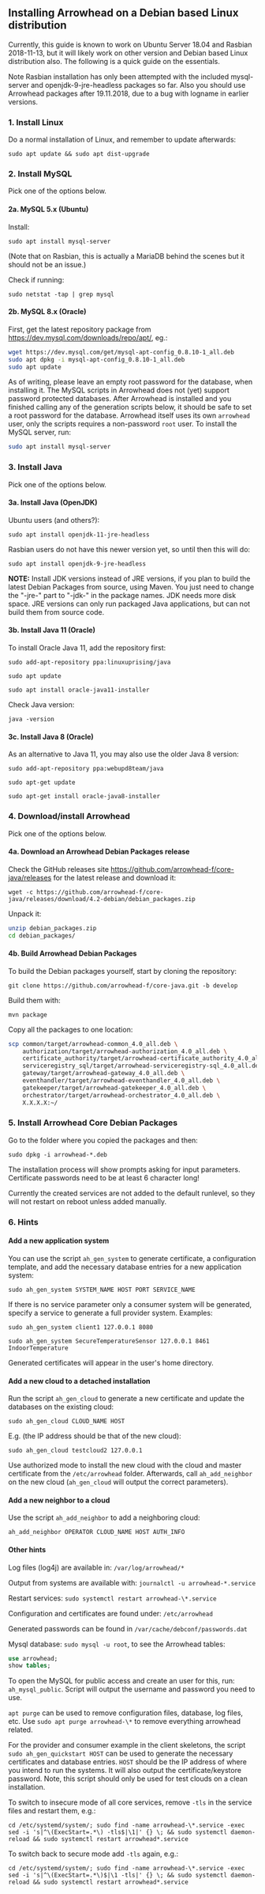 ## Installing Arrowhead on a Debian based Linux distribution

Currently, this guide is known to work on Ubuntu Server 18.04 and Rasbian 2018-11-13, but it will likely work on other
version and Debian based Linux distribution also. The following is a quick guide on the essentials.

Note Rasbian installation has only been attempted with the included mysql-server and openjdk-9-jre-headless packages so
far. Also you should use Arrowhead packages after 19.11.2018, due to a bug with logname in earlier versions. 

### 1. Install Linux

Do a normal installation of Linux, and remember to update afterwards:

`sudo apt update && sudo apt dist-upgrade`

### 2. Install MySQL

Pick one of the options below.

#### 2a. MySQL 5.x (Ubuntu)

Install:

`sudo apt install mysql-server`

(Note that on Rasbian, this is actually a MariaDB behind the scenes but it should not be an issue.)

Check if running:

`sudo netstat -tap | grep mysql`

#### 2b. MySQL 8.x (Oracle)

First, get the latest repository package from <https://dev.mysql.com/downloads/repo/apt/>, eg.:

```bash
wget https://dev.mysql.com/get/mysql-apt-config_0.8.10-1_all.deb
sudo apt dpkg -i mysql-apt-config_0.8.10-1_all.deb
sudo apt update
```

As of writing, please leave an empty root password for the database, when installing it. The MySQL scripts in Arrowhead
does not (yet) support password protected databases. After Arrowhead is installed and you finished calling any of the
generation scripts below, it should be safe to set a root password for the database. Arrowhead itself uses its own
`arrowhead` user, only the scripts requires a non-password `root` user. To install the MySQL server, run:

```bash
sudo apt install mysql-server
```

### 3. Install Java

Pick one of the options below.

#### 3a. Install Java (OpenJDK)

Ubuntu users (and others?):

`sudo apt install openjdk-11-jre-headless`

Rasbian users do not have this newer version yet, so until then this will do:

`sudo apt install openjdk-9-jre-headless`

**NOTE:** Install JDK versions instead of JRE versions, if you plan to build the latest Debian Packages from source, using Maven. You just need to 
change the "-jre-" part to "-jdk-" in the package names. JDK needs more disk space. JRE versions can only run packaged Java applications, but can 
not build them from source code.

#### 3b. Install Java 11 (Oracle)

To install Oracle Java 11, add the repository first:

`sudo add-apt-repository ppa:linuxuprising/java`

`sudo apt update`

`sudo apt install oracle-java11-installer`

Check Java version:

`java -version`

#### 3c. Install Java 8 (Oracle)

As an alternative to Java 11, you may also use the older Java 8 version:

`sudo add-apt-repository ppa:webupd8team/java`

`sudo apt-get update`

`sudo apt-get install oracle-java8-installer`

### 4. Download/install Arrowhead 

Pick one of the options below.

#### 4a. Download an Arrowhead Debian Packages release

Check the GitHub releases site <https://github.com/arrowhead-f/core-java/releases> for the latest release and download
it: 

`wget -c https://github.com/arrowhead-f/core-java/releases/download/4.2-debian/debian_packages.zip`

Unpack it:

```bash
unzip debian_packages.zip
cd debian_packages/
```

#### 4b. Build Arrowhead Debian Packages

To build the Debian packages yourself, start by cloning the repository:

`git clone https://github.com/arrowhead-f/core-java.git -b develop`

Build them with:

`mvn package`

Copy all the packages to one location:

```bash
scp common/target/arrowhead-common_4.0_all.deb \
    authorization/target/arrowhead-authorization_4.0_all.deb \
    certificate_authority/target/arrowhead-certificate_authority_4.0_all.deb \
    serviceregistry_sql/target/arrowhead-serviceregistry-sql_4.0_all.deb \
    gateway/target/arrowhead-gateway_4.0_all.deb \
    eventhandler/target/arrowhead-eventhandler_4.0_all.deb \
    gatekeeper/target/arrowhead-gatekeeper_4.0_all.deb \
    orchestrator/target/arrowhead-orchestrator_4.0_all.deb \
    X.X.X.X:~/
```

### 5. Install Arrowhead Core Debian Packages

Go to the folder where you copied the packages and then:

`sudo dpkg -i arrowhead-*.deb`

The installation process will show prompts asking for input parameters. Certificate passwords need to be at least 6 
character long!

Currently the created services are not added to the default runlevel, so they will not restart on reboot unless added manually.

### 6. Hints

#### Add a new application system

You can use the script `ah_gen_system` to generate certificate, a configuration template, and add the necessary
database entries for a new application system: 

```sudo ah_gen_system SYSTEM_NAME HOST PORT SERVICE_NAME```

If there is no service parameter only a consumer system will be generated, specify a service to generate a full provider
system. Examples:

```sudo ah_gen_system client1 127.0.0.1 8080```

```sudo ah_gen_system SecureTemperatureSensor 127.0.0.1 8461 IndoorTemperature```

Generated certificates will appear in the user's home directory.

#### Add a new cloud to a detached installation

Run the script `ah_gen_cloud` to generate a new certificate and update the databases on the existing cloud: 

```sudo ah_gen_cloud CLOUD_NAME HOST```

E.g. (the IP address should be that of the new cloud):

```sudo ah_gen_cloud testcloud2 127.0.0.1```

Use authorized mode to install the new cloud with the cloud and master certificate from the `/etc/arrowhead` folder.
Afterwards, call `ah_add_neighbor` on the new cloud (`ah_gen_cloud` will output the correct parameters).

#### Add a new neighbor to a cloud

Use the script `ah_add_neighbor` to add a neighboring cloud:

```ah_add_neighbor OPERATOR CLOUD_NAME HOST AUTH_INFO```

#### Other hints

Log files (log4j) are available in: `/var/log/arrowhead/*`

Output from systems are available with: `journalctl -u arrowhead-*.service`

Restart services: `sudo systemctl restart arrowhead-\*.service`

Configuration and certificates are found under: `/etc/arrowhead`

Generated passwords can be found in `/var/cache/debconf/passwords.dat`

Mysql database: `sudo mysql -u root`, to see the Arrowhead tables:

```SQL
use arrowhead;
show tables;
```

To open the MySQL for public access and create an user for this, run: `ah_mysql_public`. Script will output the username
and password you need to use.

`apt purge` can be used to remove configuration files, database, log files, etc. Use `sudo apt purge arrowhead-\*` to
remove everything arrowhead related.

For the provider and consumer example in the client skeletons, the script `sudo ah_gen_quickstart HOST` can be used to
generate the necessary certificates and database entries. `HOST` should be the IP address of where you intend to run
the systems. It will also output the certificate/keystore password. Note,
this script should only be used for test clouds on a clean installation.

To switch to insecure mode of all core services, remove `-tls` in the service files and restart them, e.g.:

`cd /etc/systemd/system/; sudo find -name arrowhead-\*.service -exec sed -i 's|^\(ExecStart=.*\) -tls$|\1|' {} \; && sudo systemctl daemon-reload && sudo systemctl restart arrowhead*.service`

To switch back to secure mode add `-tls` again, e.g.:

`cd /etc/systemd/system/; sudo find -name arrowhead-\*.service -exec sed -i 's|^\(ExecStart=.*\)$|\1 -tls|' {} \; && sudo systemctl daemon-reload && sudo systemctl restart arrowhead*.service`
